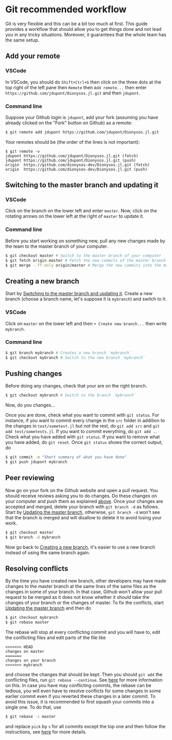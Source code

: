# Git recommended workflow

Git is very flexible and this can be a bit too much at first.
This guide provides a workflow that should allow you to get things done and not lead you in any tricky situations.
Moreover, it guarantees that the whole team has the same setup.

## Add your remote

### VSCode

In VSCode, you should do `Shift+Ctrl+G` then click on the three dots at the top right of the left pane then `Remote` then `Add remote...` then enter `https://github.com/jdupont/Dionysos.jl.git` and then `jdupont`.

### Command line

Suppose your Github login is `jdupont`, add your fork (assuming you have already clicked on the "Fork" button on Github) as a remote:
```sh
$ git remote add jdupont https://github.com/jdupont/Dionysos.jl.git
```
Your remotes should be (the order of the lines is not important):
```
$ git remote -v
jdupont	https://github.com/jdupont/Dionysos.jl.git (fetch)
jdupont	https://github.com/jdupont/Dionysos.jl.git (push)
origin	https://github.com/dionysos-dev/Dionysos.jl.git (fetch)
origin	https://github.com/dionysos-dev/Dionysos.jl.git (push)
```

## Switching to the master branch and updating it

### VSCode

Click on the branch on the lower left and enter `master`.
Now, click on the rotating arrows on the lower left at the right of `master` to update it.

### Command line

Before you start working on something new, pull any new changes made by the team to the master branch of your computer.
```sh
$ git checkout master # Switch to the master branch of your computer
$ git fetch origin master # Fetch the new commits of the master branch on Github
$ git merge --ff-only origin/master # Merge the new commits into the master branch of your computer
```

## Creating a new branch

Start by [Switching to the master branch and updating it](@ref).
Create a new branch (choose a branch name, let's suppose it is `mybranch`) and switch to it.

### VSCode

Click on `master` on the lower left and then `+ Create new branch...` then write `mybranch`.

### Command line

```sh
$ git branch mybranch # Creates a new branch `mybranch`
$ git checkout mybranch # Switch to the new branch `mybranch`
```

## Pushing changes

Before doing any changes, check that your are on the right branch.
```sh
$ git checkout mybranch # Switch to the branch `mybranch`
```
Now, do you changes...

Once you are done, check what you want to commit with `git status`.
For instance, if you want to commit every change in the `src` folder in addition to the changes in `test/sometest.jl` but not the rest, do `git add src` and `git add test/sometests.jl`.
If you want to commit everything, do `git add .`.
Check what you have added with `git status`.
If you want to remove what you have added, do `git reset`.
Once `git status` shows the correct output, do
```sh
$ git commit -m "Short summary of what you have done"
$ git push jdupont mybranch
```

## Peer reviewing

Now go on your fork on the Github website and open a pull request.
You should receive reviews asking you to do changes.
Do these changes on your computer and push them as explained [above](pushing-changes).
Once your changes are accepted and merged, delete your branch with `git branch -d` as follows.
Start by [Updating the master branch](#updating-the-master-branch),
otherwise, `git branch -d` won't see that the branch is merged and will disallow to delete it to avoid losing your work.
```sh
$ git checkout master
$ git branch -d mybranch
```
Now go back to [Creating a new branch](#creating-a-new-branch), it's easier to use a new branch instead of using the same branch again.

## Resolving conflicts

By the time you have created new branch, other developers may have made changes to the master branch at the same lines of the same files as the changes in some of your branch.
In that case, Github won't allow your pull request to be merged as it does not know whether it should take the changes of your branch or the changes of master.
To fix the conflicts, start [Updating the master branch](#updating-the-master-branch) and then do
```sh
$ git checkout mybranch
$ git rebase master
```
The rebase will stop at every conflicting commit and you will have to, edit the conflicting files and edit parts of the file like
```
<<<<<<< HEAD
changes on master
=======
changes on your branch
>>>>>>> mybranch
```
and choose the changes that should be kept. Then you should `git add` the conflicting files, run `git rebase --continue`.
See [here](https://docs.github.com/en/github/using-git/resolving-merge-conflicts-after-a-git-rebase) for more information on this.
In case you have may conflicting commits, the rebase can be tedious, you will even have to resolve conflicts for some changes in some earlier
commit even if you reverted these changes in a later commit. To avoid this issue, it is recommended to first squash your commits into a single one.
To do that, use
```sh
$ git rebase -i master
```
and replace `pick` by `s` for all commits except the top one and then follow the instructions, see [here](https://git-scm.com/book/en/v2/Git-Tools-Rewriting-History)
for more details.
